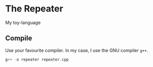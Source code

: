 # The Repeater

My toy-language

## Compile

Use your favourite compiler. In my case, I use the GNU compiler `g++`.

```c++
g++ -o repeater repeater.cpp
```